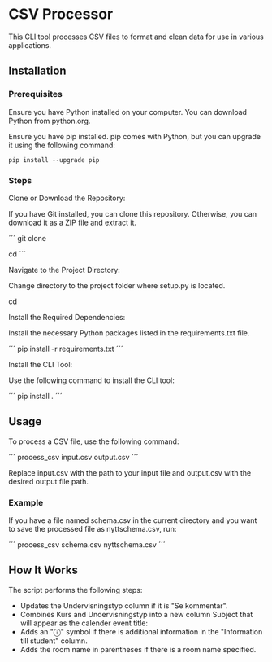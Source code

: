 # CSV Processor
This CLI tool processes CSV files to format and clean data for use in various applications.

## Installation
### Prerequisites
Ensure you have Python installed on your computer. You can download Python from python.org.

Ensure you have pip installed. pip comes with Python, but you can upgrade it using the following command:
```
pip install --upgrade pip
```

### Steps
Clone or Download the Repository:

If you have Git installed, you can clone this repository. Otherwise, you can download it as a ZIP file and extract it.

´´´
git clone <repository-url>

cd <repository-folder>
´´´

Navigate to the Project Directory:

Change directory to the project folder where setup.py is located.

cd <repository-folder>

Install the Required Dependencies:

Install the necessary Python packages listed in the requirements.txt file.

´´´
pip install -r requirements.txt
´´´

Install the CLI Tool:

Use the following command to install the CLI tool:

´´´
pip install .
´´´

## Usage
To process a CSV file, use the following command:

´´´
process_csv input.csv output.csv
´´´

Replace input.csv with the path to your input file and output.csv with the desired output file path.

### Example
If you have a file named schema.csv in the current directory and you want to save the processed file as nyttschema.csv, run:

´´´
process_csv schema.csv nyttschema.csv
´´´

## How It Works
The script performs the following steps:

- Updates the Undervisningstyp column if it is "Se kommentar".
- Combines Kurs and Undervisningstyp into a new column Subject that will appear as the calender event title:
- Adds an "ⓘ" symbol if there is additional information in the "Information till student" column.
- Adds the room name in parentheses if there is a room name specified.
